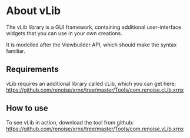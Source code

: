 # About vLib

The vLib library is a GUI framework, containing additional user-interface widgets that you can use in your own creations.

It is modelled after the Viewbuilder API, which should make the syntax familiar. 

## Requirements

vLib requires an additional library called cLib, which you can get here:
https://github.com/renoise/xrnx/tree/master/Tools/com.renoise.cLib.xrnx

## How to use

To see vLib in action, download the tool from github:
https://github.com/renoise/xrnx/tree/master/Tools/com.renoise.vLib.xrnx

